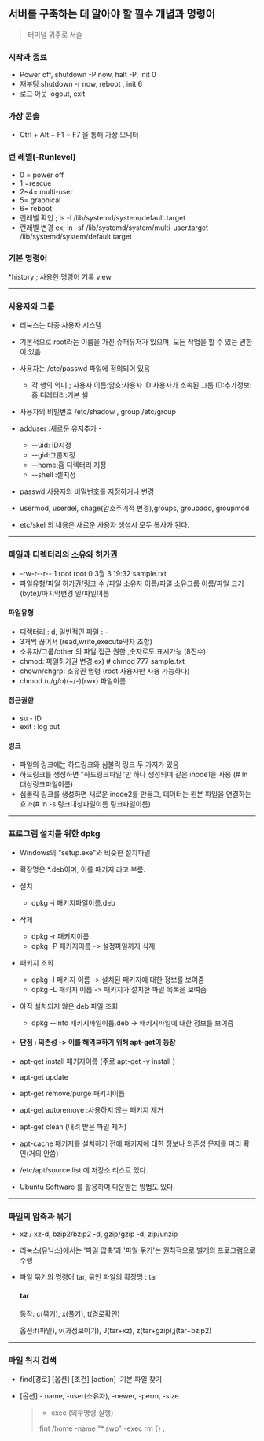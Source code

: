 ## 서버를 구축하는 데 알아야 할 필수 개념과 명령어

> 터미널 위주로 서술

### 시작과 종료

* Power off, shutdown -P now, halt -P, init 0
* 재부팅 shutdown -r now, reboot , init 6
* 로그 아웃 logout, exit

### 가상 콘솔

* Ctrl + Alt + F1 ~ F7 을 통해 가상 모니터 

### 런 레벨(-Runlevel)

* 0 = power off
* 1 =rescue
* 2~4= multi-user
* 5= graphical
* 6= reboot
* 런레벨 확인 ; ls -l /lib/systemd/system/default.target
* 런레벨 변경 ex; ln -sf /lib/systemd/system/multi-user.target /lib/systemd/system/default.target

### 기본 명령어

*history ; 사용한 명령어 기록 view

---

### 사용자와 그룹

* 리눅스는 다중 사용자 시스템
* 기본적으로 root라는 이름을 가진 슈퍼유저가 있으며, 모든 작업을 할 수 있는 권한이 있음
* 사용자는 /etc/passwd 파일에 정의되어 있음
  * 각 행의 의미 ; 사용자 이름:암호:사용자 ID:사용자가 소속된 그룹 ID:추가정보:홈 디레터리:기본 셀

* 사용자의 비빌번호 /etc/shadow , group /etc/group
* adduser :새로운 유저추가 -
  * --uid: ID지정
  * --gid:그룹지정
  * --home:홈 디렉터리 지정
  * --shell :셀지정
* passwd:사용자의 비밀번호를 지정하거나 변경
* usermod, userdel, chage(암호주기적 변경),groups, groupadd, groupmod

* etc/skel 의 내용은 새로운 사용자 생성시 모두 복사가 된다.

---

### 파일과 디렉터리의 소유와 허가권

* -rw-r--r-- 1 root root 0 3월 3 19:32 sample.txt
* 파일유형/파일 허가권/링크 수 /파일 소유자 이름/파일 소유그룹 이름/파일 크기(byte)/마지막변경 일/파일이름

#### 파일유형

* 디렉터리 : d,  일반적인 파일 : -
* 3개씩 끊어서 (read,write,execute약자 조합)
* 소유자/그룹/other 의 파일 접근 권한 ,숫자로도 표시가능 (8진수)
* chmod: 파일허가권 변경 ex) # chmod 777 sample.txt
* chown/chgrp: 소유권 명령 (root 사용자만 사용 가능하다)
* chmod (u/g/o)(+/-)(rwx) 파일이름 

#### 접근권한

* su - ID
* exit : log out

#### 링크

* 파일의 링크에는 하드링크와 심볼릭 링크 두 가지가 있음
* 하드링크를 생성하면 "하드링크파일"만 하나 생성되며 같은 inode1을 사용 (# ln 대상링크파일이름)
* 심볼릭 링크를 생성하면 새로운 inode2를 만들고, 데이터는 원본 파일을 연결하는 효과(# ln -s 링크대상파일이름 링크파일이름)

---

### 프로그램 설치를 위한 dpkg

* Windows의 "setup.exe"와 비슷한 설치파일

* 확장명은 *.deb이며, 이를 패키지 라고 부름.

* 설치

  * dpkg -i 패키지파일이름.deb

* 삭제
  * dpkg -r 패키지이름
  * dpkg -P 패키지이름 -> 설정파일까지 삭제

* 패키지 조회
  * dpkg -l 패키지 이름 -> 설치된 패키지에 대한 정보를 보여줌
  * dpkg -L 패키지 이름 -> 패키지가 설치한 파일 목록을 보여줌

* 아직 설치되지 않은 deb 파일 조회

  * dpkg --info 패키지파일이름.deb -> 패키지파일에 대한 정보를 보여줌

* #### 단점 : 의존성 -> 이를 해역ㄹ하기 위해 apt-get이 등장

* apt-get install 패키지이름 (주로 apt-get -y install )

* apt-get update

* apt-get remove/purge 패키지이름

* apt-get autoremove :사용하지 않는 패키지 제거

* apt-get clean (내려 받은 파일 제거)

* apt-cache 패키지를 설치하기 전에 패키지에 대한 정보나 의존성 문제를 미리 확인(거의 안씀)

* /etc/apt/source.list 에 저장소 리스트 있다.

* Ubuntu Software 를 활용하여 다운받는 방법도 있다.

---

### 파일의 압축과 묶기

* xz / xz-d, bzip2/bzip2 -d, gzip/gzip -d, zip/unzip 

* 리눅스(유닉스)에서는 '파일 압축'과 '파일 묶기'는 원칙적으로 별개의 프로그램으로 수행

* 파일 묶기의 명령어 tar, 묶인 파일의 확장명 : tar

  #### tar

  동작: c(묶기), x(풀기), t(경로확인)

  옵션:f(파일), v(과정보이기), J(tar+xz), z(tar+gzip),j(tar+bzip2)

---

### 파일 위치 검색

* find[경로] [옵션] [조건] [action] :기본 파일 찾기

* [옵션] - name, -user(소유자), -newer, -perm, -size

  > - exec (외부명령 실행)
  >
  > fint /home -name "*.swp" -exec rm {} \;

